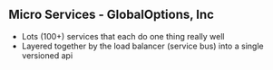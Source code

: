 ## Micro Services - GlobalOptions, Inc

* Lots (100+) services that each do one thing really well
* Layered together by the load balancer (service bus) into a single versioned api